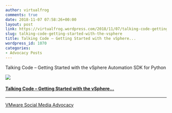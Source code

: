 ```yaml
---
author: virtualfrog
comments: true
date: 2018-11-07 07:58:26+00:00
layout: post
link: https://virtualfrog.wordpress.com/2018/11/07/talking-code-getting-started-with-the-vsphere/
slug: talking-code-getting-started-with-the-vsphere
title: Talking Code – Getting Started with the vSphere...
wordpress_id: 1070
categories:
- Advocacy Posts
---
```


Talking Code – Getting Started with the vSphere Automation SDK for Python

[![](https://d3utlhu53nfcwz.cloudfront.net/171901/cdnImage/article/ad1c1feb-6a3f-4a5c-a5a7-0c03d80461ef/?size=Box320)](http://bit.ly/2OuCQ1P)

#### [Talking Code – Getting Started with the vSphere...](http://bit.ly/2OuCQ1P)

* * *

[VMware Social Media Advocacy](http://advocacy.vmware.com)
